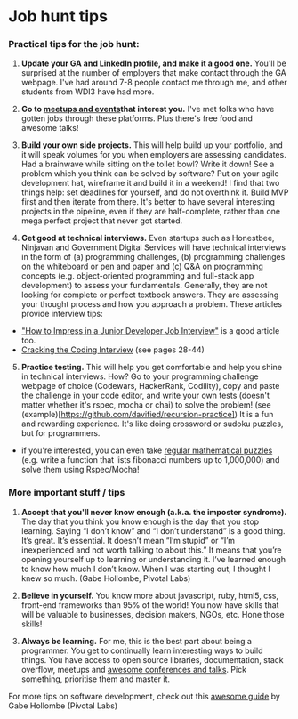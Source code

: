 # Job hunt tips

### Practical tips for the job hunt:
1. **Update your GA and LinkedIn profile, and make it a good one.** You'll be surprised at the number of employers that make contact through the GA webpage. I've had around 7-8 people contact me through me, and other students from WDI3 have had more.

2. **Go to [meetups and events](https://webuild.sg/)that interest you.** I've met folks who have gotten jobs through these platforms. Plus there's free food and awesome talks!

3. **Build your own side projects.** This will help build up your portfolio, and it will speak volumes for you when employers are assessing candidates. Had a brainwave while sitting on the toilet bowl? Write it down! See a problem which you think can be solved by software? Put on your agile development hat, wireframe it and build it in a weekend! I find that two things help: set deadlines for yourself, and do not overthink it. Build MVP first and then iterate from there. It's better to have several interesting projects in the pipeline, even if they are half-complete, rather than one mega perfect project that never got started.

4. **Get good at technical interviews.** Even startups such as Honestbee, Ninjavan and Government Digital Services will have technical interviews in the form of (a) programming challenges, (b) programming challenges on the whiteboard or pen and paper and (c) Q&A on programming concepts (e.g. object-oriented programming and full-stack app development) to assess your fundamentals. Generally, they are not looking for complete or perfect textbook answers. They are assessing your thought process and how you approach a problem. These articles provide interview tips:
  * ["How to Impress in a Junior Developer Job Interview"](https://medium.com/@CodementorIO/how-to-impress-in-a-junior-developer-job-interview-2d2fb325a66c#.2mskcv53j) is a good article too.
  * [Cracking the Coding Interview](https://robot.bolink.org/ebooks/Cracking%20the%20Coding%20Interview%20-%20150%20Programming%20Interview%20Questions%20and%20Solutions%204e%20Small.pdf) (see pages 28-44)

5. **Practice testing.** This will help you get comfortable and help you shine in technical interviews. How? Go to your programming challenge webpage of choice (Codewars, HackerRank, Codility), copy and paste the challenge in your code editor, and write your own tests (doesn't matter whether it's rspec, mocha or chai) to solve the problem! (see (example)[https://github.com/davified/recursion-practice]) It is a fun and rewarding experience. It's like doing crossword or sudoku puzzles, but for programmers.
  * if you're interested, you can even take [regular mathematical puzzles](https://projecteuler.net/) (e.g. write a function that lists fibonacci numbers up to 1,000,000) and solve them using Rspec/Mocha!

### More important stuff / tips

1. **Accept that you'll never know enough (a.k.a. the imposter syndrome).** The day that you think you know enough is the day that you stop learning. Saying “I don’t know” and “I don’t understand” is a good thing.  It’s great. It’s essential.  It doesn’t mean “I’m stupid” or “I’m inexperienced and not worth talking to about this.”  It means that you’re opening yourself up to learning or understanding it.  I’ve learned enough to know how much I don’t know.  When I was starting out, I thought I knew so much. (Gabe Hollombe, Pivotal Labs)

2. **Believe in yourself.** You know more about javascript, ruby, html5, css, front-end frameworks than 95% of the world! You now have skills that will be valuable to businesses, decision makers, NGOs, etc. Hone those skills!

3. **Always be learning.** For me, this is the best part about being a programmer. You get to continually learn interesting ways to build things. You have access to open source libraries, documentation, stack overflow, meetups and [awesome conferences and talks](https://engineers.sg/). Pick something, prioritise them and master it.

For more tips on software development, check out this [awesome guide](https://docs.google.com/document/d/1tMgtfyHz31x2Mtnp9TvlpE2V1S8iQ32nNx-NxJIIpkI/edit) by Gabe Hollombe (Pivotal Labs)
